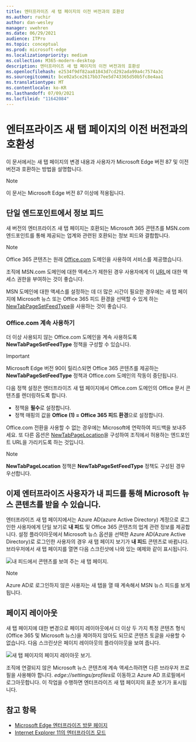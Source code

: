 ```yaml
---
title: 엔터프라이즈 새 탭 페이지의 이전 버전과의 호환성
ms.author: ruchir
author: dan-wesley
manager: vwehren
ms.date: 06/29/2021
audience: ITPro
ms.topic: conceptual
ms.prod: microsoft-edge
ms.localizationpriority: medium
ms.collection: M365-modern-desktop
description: 엔터프라이즈 새 탭 페이지의 이전 버전과의 호환성
ms.openlocfilehash: e2534f9df82aa81843d7cd292ada99a4c7574a3c
ms.sourcegitcommit: bce02a5ce2617bb37ee5d743365d50b5fc8e4aa1
ms.translationtype: MT
ms.contentlocale: ko-KR
ms.lasthandoff: 07/09/2021
ms.locfileid: "11642084"
---
```

# <a name="backwards-compatibility-for-the-enterprise-new-tab-page"></a>엔터프라이즈 새 탭 페이지의 이전 버전과의 호환성

이 문서에서는 새 탭 페이지의 변경 내용과 사용자가 Microsoft Edge 버전 87 및 이전 버전과 호환하는 방법을 설명합니다.

> [!NOTE]
> 이 문서는 Microsoft Edge 버전 87 이상에 적용됩니다.

## <a name="information-feeds-from-single-endpoint"></a>단일 엔드포인트에서 정보 피드

새 버전의 엔터프라이즈 새 탭 페이지는 호환되는 Microsoft 365 콘텐츠를 MSN.com 엔드포인트를 통해 제공되는 업계와 관련된 호환되는 정보 피드와 결합합니다.

> [!NOTE]
> Office 365 콘텐츠는 원래 [Office.com](https://www.office.com) 도메인을 사용하여 서비스를 제공했습니다.

조직에 MSN.com 도메인에 대한 액세스가 제한된 경우 사용자에게 이 [URL](https://ntp.msn.com)에 대한 액세스 권한을 부여하는 것이 좋습니다.

MSN 도메인에 대한 액세스를 설정하는 데 더 많은 시간이 필요한 경우에는 새 탭 페이지에 Microsoft 뉴스 또는 Office 365 피드 환경을 선택할 수 있게 하는 [NewTabPageSetFeedType](./microsoft-edge-policies.md#newtabpagesetfeedtype)을 사용하는 것이 좋습니다.

### <a name="keep-using-officecom"></a>Office.com 계속 사용하기

 더 이상 사용되지 않는 Office.com 도메인을 계속 사용하도록 **NewTabPageSetFeedType** 정책을 구성할 수 있습니다.

> [!IMPORTANT]
> Microsoft Edge 버전 90이 릴리스되면 Office 365 콘텐츠를 제공하는 **NewTabPageSetFeedType** 정책과 Office.com 도메인의 작동이 중단됩니다.

다음 정책 설정은 엔터프라이즈 새 탭 페이지에서 Office.com 도메인의 Office 문서 콘텐츠를 렌더링하도록 합니다.

- 정책을 **필수**로 설정합니다.
- 정책 매핑의 값을 **Office (1) = Office 365 피드 환경**으로 설정합니다.

Office.com 전환을 사용할 수 없는 경우에는 Microsoft에 연락하여 피드백을 보내주세요. 또 다른 옵션은 [NewTabPageLocation](./microsoft-edge-policies.md#newtabpagelocation)을 구성하여 조직에서 허용하는 엔드포인트 URL을 가리키도록 하는 것입니다.

> [!NOTE]
> **NewTabPageLocation** 정책은 **NewTabPageSetFeedType** 정책도 구성된 경우 우선합니다.

## <a name="enterprise-users-will-now-get-microsoft-news-content-via-my-feed"></a>이제 엔터프라이즈 사용자가 내 피드를 통해 Microsoft 뉴스 콘텐츠를 받을 수 있습니다.

엔터프라이즈 새 탭 페이지에서는 Azure AD(azure Active Directory) 계정으로 로그인한 사용자에게 단일 보기로 **내 피드** 및 Office 365 콘텐츠의 업계 관련 정보를 제공합니다. 설정 플라이아웃에서 Microsoft 뉴스 옵션을 선택한 Azure AD(Azure Active Directory)로 로그인한 사용자의 경우 새 탭 페이지 보기가 **내 피드** 콘텐츠로 바뀝니다. 브라우저에서 새 탭 페이지를 열면 다음 스크린샷에 나와 있는 예제와 같이 표시됩니다.

![내 피드에서 콘텐츠를 보여 주는 새 탭 페이지.](media/microsoft-edge-ntp-backward-compatibility/microsoft-edge-ntp-myfeed-view.png)

> [!NOTE]
> Azure AD로 로그인하지 않은 사용자는 새 탭을 열 때 계속해서 MSN 뉴스 피드를 보게 됩니다.

## <a name="page-layout"></a>페이지 레이아웃

새 탭 페이지에 대한 변경으로 페이지 레이아웃에서 더 이상 두 가지 특정 콘텐츠 형식(Office 365 및 Microsoft 뉴스)을 제어하지 않아도 되므로 콘텐츠 토글을 사용할 수 없습니다. 다음 스크린샷은 페이지 레이아웃의 플라이아웃을 보여 줍니다.

![새 탭 페이지의 페이지 레이아웃 보기.](media/microsoft-edge-ntp-backward-compatibility/microsoft-edge-ntp-page-layout.png)

조직에 연결되지 않은 Microsoft 뉴스 콘텐츠에 계속 액세스하려면 다른 브라우저 프로필을 사용해야 합니다. *edge://settings/profiles*로 이동하고 Azure AD 프로필에서 로그아웃합니다. 이 작업을 수행하면 엔터프라이즈 새 탭 페이지의 표준 보기가 표시됩니다. 

## <a name="see-also"></a>참고 항목

- [Microsoft Edge 엔터프라이즈 방문 페이지](https://aka.ms/EdgeEnterprise)
- [Internet Explorer 11의 엔터프라이즈 모드](/internet-explorer/ie11-deploy-guide/enterprise-mode-overview-for-ie11)